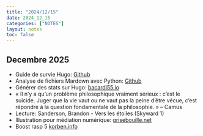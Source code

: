 ```yaml
---
title: "2024/12/15"
date: 2024_12_15
categories: ["NOTES"]
layout: notes
toc: false
---
```


## Decembre 2025
- Guide de survie Hugo: [Github](https://gist.github.com/janert/4e22671044ffb06ee970b04709dd7d81)
- Analyse de fichiers Mardown avec Python: [Github](https://github.com/yannbanas/mrkdwn_analysis)
- Générer des stats sur Hugo: [bacardi55.io](https://bacardi55.io/2024/03/07/generating-basic-content-statistics-for-static-site-generator/)
- « Il n’y a qu’un problème philosophique vraiment sérieux : c’est le suicide. Juger que la vie vaut ou ne vaut pas la peine d’être vécue, c’est répondre à la question fondamentale de la philosophie. » – Camus
- Lecture: Sanderson, Brandon - Vers les étoiles (Skyward 1)
- Illustration pour médiation numérique: [grisebouille.net](https://grisebouille.net/illustrations-pour-mediation-numerique/)
- Boost rasp 5 [korben.info](https://korben.info/raspberry-pi-5-optimisation-performances-sdram.html)
